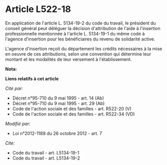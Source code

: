 # Article L522-18

En application de l'article L. 5134-19-2 du code du travail, le président du conseil général peut déléguer la décision
d'attribution de l'aide à l'insertion professionnelle mentionnée à l'article L. 5134-19-1 du même code à l'agence d'insertion
pour les bénéficiaires du revenu de solidarité active. 

L'agence d'insertion reçoit du département les crédits nécessaires à la mise en oeuvre de ces attributions, selon une
convention qui détermine leur montant et les modalités de leur versement à l'établissement.

**Nota:**



**Liens relatifs à cet article**

_Cité par_:

  - Décret n°95-710 du 9 mai 1995 - art. 14 (Ab)
  - Décret n°95-710 du 9 mai 1995 - art. 29 (Ab)
  - Code de l'action sociale et des familles - art. R522-20 (V)
  - Code de l'action sociale et des familles - art. R522-34 (VD)

_Modifié par_:

  - Loi n°2012-1189 du 26 octobre 2012 - art. 7

_Cite_:

  - Code du travail - art. L5134-19-1
  - Code du travail - art. L5134-19-2
